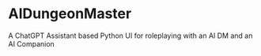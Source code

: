 # AIDungeonMaster
A ChatGPT Assistant based Python UI for roleplaying with an AI DM and an AI Companion
